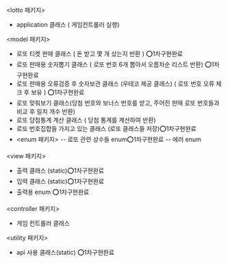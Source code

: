 <lotto 패키지>
- application 클래스 ( 게임컨트롤러 실행)

<model 패키지>
- 로또 티켓 판매 클래스 ( 돈 받고 몇 개 샀는지 반환 ) ⭕️1차구현완료
- 로또 판매용 숫자뽑기 클래스 ( 로또 번호 6개 뽑아서 오름차순 리스트 반환) ⭕️1차구현완료
- 로또 판매용 오류검증 후 숫자보관 클래스 (우테코 제공 클래스) ( 로또 번호 오류 체크 후 보유 ) ⭕️1차구현완료
- 로또 맞춰보기 클래스(당첨 번호와 보너스 번호를 받고, 주어진 판매 로또 번호들과 비교 후 일치 개수 반환)
- 로또 당첨통계 계산 클래스 ( 당첨 통계를 계산하여 반환) 
- 로또 번호집합들 가지고 있는 클래스 (로또 클래스들 저장)⭕️1차구현완료
- <enum 패키지>
  -- 로또 관련 상수들 enum⭕️1차구현완료
  -- 에러 enum

<view 패키지>
- 출력 클래스 (static)⭕️1차구현완료
- 입력 클래스 (static)⭕️1차구현완료
- 출력용 enum ⭕️1차구현완료

<controller 패키지>
- 게임 컨트롤러 클래스

<utility 패키지>
- api 사용 클래스(static) ⭕️1차구현완료